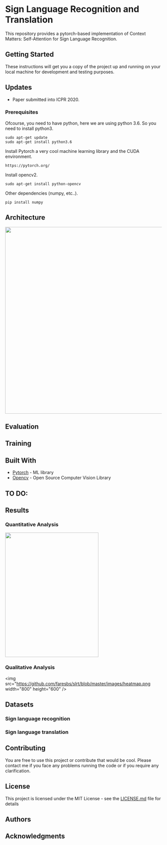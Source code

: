 # Sign Language Recognition and Translation 

This repository provides a pytorch-based implementation of Context Matters: Self-Attention for Sign Language Recognition.

## Getting Started

These instructions will get you a copy of the project up and running on your local machine for development and testing purposes. 

## Updates

* Paper submitted into ICPR 2020.
  

### Prerequisites

Ofcourse, you need to have python, here we are using python 3.6. So you need to install python3.

```
sudo apt-get update
sudo apt-get install python3.6
```

Install Pytorch a very cool machine learning library and the CUDA environment. 

```
https://pytorch.org/
```

Install opencv2.
```
sudo apt-get install python-opencv
```

Other dependencies (numpy, etc..).
```
pip install numpy
```


## Architecture

<img src="https://github.com/faresbs/slrt/blob/master/images/arch.png" width="800" height="600" />

## Evaluation 


## Training

## Built With

* [Pytorch](https://pytorch.org/) - ML library
* [Opencv](https://opencv.org/) - Open Source Computer Vision Library

## TO DO:

## Results

### Quantitative Analysis

<img src="https://github.com/faresbs/slrt/blob/master/images/table.png" width="300" height="400" />

### Qualitative Analysis

<img src="https://github.com/faresbs/slrt/blob/master/images/heatmap.png width="800" height="600" />

## Datasets

### Sign language recognition

### Sign language translation


## Contributing

You are free to use this project or contribute that would be cool. Please contact me if you face any problems running the code or if you require any clarification.

## License

This project is licensed under the MIT License - see the [LICENSE.md](LICENSE.md) file for details

## Authors


## Acknowledgments




